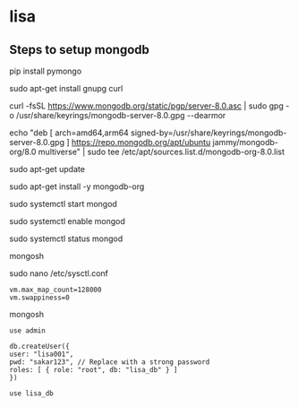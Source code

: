 # lisa


## Steps to setup mongodb

pip install pymongo

sudo apt-get install gnupg curl

curl -fsSL https://www.mongodb.org/static/pgp/server-8.0.asc |    sudo gpg -o /usr/share/keyrings/mongodb-server-8.0.gpg    --dearmor

echo "deb [ arch=amd64,arm64 signed-by=/usr/share/keyrings/mongodb-server-8.0.gpg ] https://repo.mongodb.org/apt/ubuntu jammy/mongodb-org/8.0 multiverse" | sudo tee /etc/apt/sources.list.d/mongodb-org-8.0.list

sudo apt-get update

sudo apt-get install -y mongodb-org

sudo systemctl start mongod

sudo systemctl enable mongod

sudo systemctl status mongod

mongosh

sudo nano /etc/sysctl.conf

    vm.max_map_count=128000
    vm.swappiness=0

mongosh

    use admin

    db.createUser({
    user: "lisa001",
    pwd: "sakar123", // Replace with a strong password
    roles: [ { role: "root", db: "lisa_db" } ]
    })

    use lisa_db

